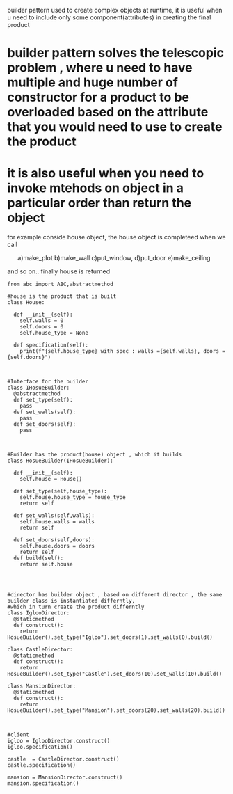 
builder pattern used to create complex objects at runtime, 
it is useful when u need to include only some component(attributes) in creating the final product 


# builder pattern solves the telescopic problem , where u need to have multiple and huge number of constructor for a product to be overloaded based on the attribute that you would need to use to create the product


# it is also useful when you need to invoke mtehods  on object in a particular order than return the object 

for example conside house object, the house object is completeed when 
we  call
<ul>
a)make_plot 
b)make_wall
c)put_window, 
d)put_door
e)make_ceiling 
  
</ul>


and so on.. 
finally house is returned

```
from abc import ABC,abstractmethod

#house is the product that is built
class House:
  
  def __init__(self):
    self.walls = 0
    self.doors = 0
    self.house_type = None
    
  def specification(self):
    print(f"{self.house_type} with spec : walls ={self.walls}, doors ={self.doors}")



#Interface for the builder
class IHosueBuilder:
  @abstractmethod
  def set_type(self):
    pass
  def set_walls(self):
    pass
  def set_doors(self):
    pass
    


#Builder has the product(house) object , which it builds
class HosueBuilder(IHosueBuilder):
  
  def __init__(self):
    self.house = House()
    
  def set_type(self,house_type):
    self.house.house_type = house_type
    return self
    
  def set_walls(self,walls):
    self.house.walls = walls
    return self
    
  def set_doors(self,doors):
    self.house.doors = doors
    return self
  def build(self):
    return self.house 
    



#director has builder object , based on different director , the same builder class is instantiated differntly, 
#which in turn create the product differntly
class IglooDirector:
  @staticmethod
  def construct():
    return HosueBuilder().set_type("Igloo").set_doors(1).set_walls(0).build()

class CastleDirector:
  @staticmethod
  def construct():
    return HosueBuilder().set_type("Castle").set_doors(10).set_walls(10).build()
    
class MansionDirector:
  @staticmethod
  def construct():
    return HosueBuilder().set_type("Mansion").set_doors(20).set_walls(20).build()



#client
igloo = IglooDirector.construct()
igloo.specification()

castle  = CastleDirector.construct()
castle.specification()

mansion = MansionDirector.construct()
mansion.specification()
```
